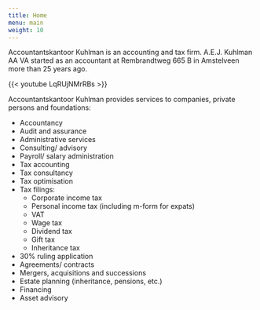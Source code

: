 ```yaml
---
title: Home
menu: main
weight: 10
---
```

Accountantskantoor Kuhlman is an accounting and tax firm. A.E.J. Kuhlman AA VA started as an accountant at Rembrandtweg 665 B in Amstelveen more than 25 years ago.

{{< youtube LqRUjNMrRBs >}}

Accountantskantoor Kuhlman provides services to companies, private persons and foundations:

- Accountancy
- Audit and assurance
- Administrative services
- Consulting/ advisory
- Payroll/ salary administration
- Tax accounting
- Tax consultancy
- Tax optimisation
- Tax filings:
	+ Corporate income tax
	+ Personal income tax (including m-form for expats)
	+ VAT
	+ Wage tax
	+ Dividend tax
	+ Gift tax
	+ Inheritance tax
- 30% ruling application
- Agreements/ contracts
- Mergers, acquisitions and successions
- Estate planning (inheritance, pensions, etc.)
- Financing
- Asset advisory

